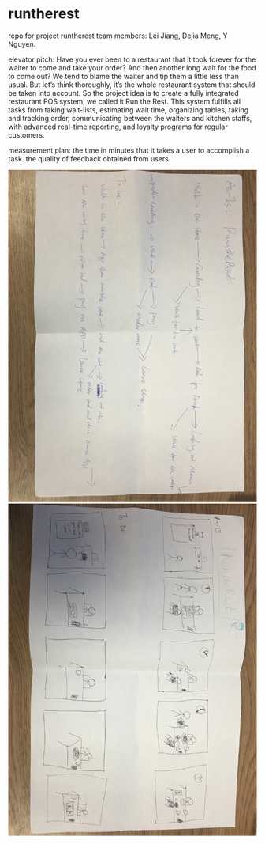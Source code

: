 # runtherest
repo for project runtherest
team members: Lei Jiang, Dejia Meng, Y Nguyen.

elevator pitch: 
    Have you ever been to a restaurant that it took forever for the waiter to come and take your order? And then another long wait for the food to come out? 
    We tend to blame the waiter and tip them a little less than usual. But let’s think thoroughly, it’s the whole restaurant system that should be taken into account. So the project idea is to create a fully integrated restaurant POS system, we called it Run the Rest. 
    This system fulfills all tasks from taking wait-lists, estimating wait time, organizing tables, taking and tracking order, communicating between the waiters and kitchen staffs, with advanced real-time reporting, and loyalty programs for regular customers.

measurement plan: 
   the time in minutes that it takes a user to accomplish a task. 
   the quality of feedback obtained from users


![picture](IMG_1762.JPG)
![picture](IMG_1763.JPG)
